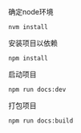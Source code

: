 确定node环境


```
nvm install
```



安装项目以依赖

```
npm install
```



启动项目

```
npm run docs:dev
```



打包项目

```
npm run docs:build
```







































